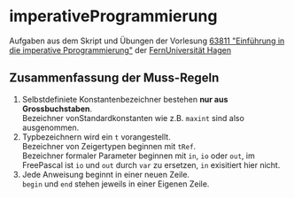 # imperativeProgrammierung
Aufgaben aus dem Skript und Übungen der Vorlesung [63811 "Einführung in die imperative Pprogrammierung"](https://www.fernuni-hagen.de/mi/studium/module/ein_prog.shtml?sg=bamath) der [FernUniversität Hagen](https://www.fernuni-hagen.de/)

## Zusammenfassung der Muss-Regeln
1. Selbstdefiniete Konstantenbezeichner bestehen **nur aus Grossbuchstaben**.<br>
   Bezeichner vonStandardkonstanten wie z.B. `maxint` sind also ausgenommen.
2. Typbezeichnern wird ein `t` vorangestellt.<br>
   Bezeichner von Zeigertypen beginnen mit `tRef`.<br>
   Bezeichner formaler Parameter beginnen mit `in`, `io` oder `out`, im FreePascal ist `io` und `out` durch `var` zu ersetzen, `in` exisitiert hier nicht.
3. Jede Anweisung beginnt in einer neuen Zeile.<br>
   `begin` und `end` stehen jeweils in einer Eigenen Zeile. 
